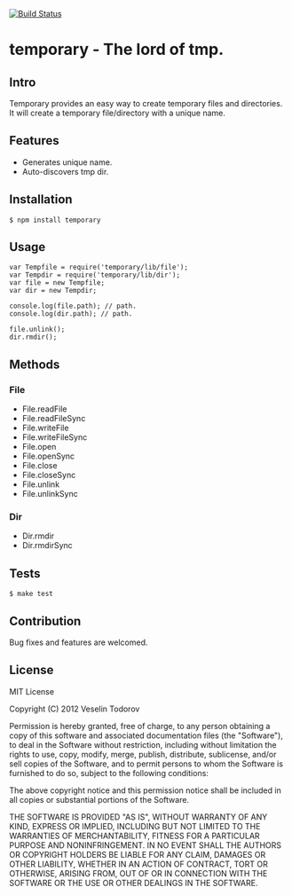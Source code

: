 [![Build Status](https://secure.travis-ci.org/vesln/temporary.png)](http://travis-ci.org/vesln/temporary)

# temporary - The lord of tmp.

## Intro

Temporary provides an easy way to create temporary files and directories.
It will create a temporary file/directory with a unique name.

## Features

- Generates unique name.
- Auto-discovers tmp dir.

## Installation

	$ npm install temporary

## Usage

	var Tempfile = require('temporary/lib/file');
	var Tempdir = require('temporary/lib/dir');
	var file = new Tempfile;
	var dir = new Tempdir;
	
	console.log(file.path); // path.
	console.log(dir.path); // path.
	
	file.unlink();
	dir.rmdir();

## Methods

### File

- File.readFile
- File.readFileSync
- File.writeFile
- File.writeFileSync
- File.open
- File.openSync
- File.close
- File.closeSync
- File.unlink
- File.unlinkSync

### Dir

- Dir.rmdir
- Dir.rmdirSync

## Tests

	$ make test

## Contribution

Bug fixes and features are welcomed.

## License

MIT License

Copyright (C) 2012 Veselin Todorov

Permission is hereby granted, free of charge, to any person obtaining a copy of
this software and associated documentation files (the "Software"), to deal in
the Software without restriction, including without limitation the rights to
use, copy, modify, merge, publish, distribute, sublicense, and/or sell copies
of the Software, and to permit persons to whom the Software is furnished to do
so, subject to the following conditions:

The above copyright notice and this permission notice shall be included in all
copies or substantial portions of the Software.

THE SOFTWARE IS PROVIDED "AS IS", WITHOUT WARRANTY OF ANY KIND, EXPRESS OR
IMPLIED, INCLUDING BUT NOT LIMITED TO THE WARRANTIES OF MERCHANTABILITY,
FITNESS FOR A PARTICULAR PURPOSE AND NONINFRINGEMENT. IN NO EVENT SHALL THE
AUTHORS OR COPYRIGHT HOLDERS BE LIABLE FOR ANY CLAIM, DAMAGES OR OTHER
LIABILITY, WHETHER IN AN ACTION OF CONTRACT, TORT OR OTHERWISE, ARISING FROM,
OUT OF OR IN CONNECTION WITH THE SOFTWARE OR THE USE OR OTHER DEALINGS IN THE
SOFTWARE.
